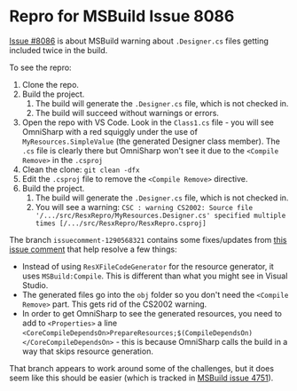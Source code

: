# Repro for MSBuild Issue 8086

[Issue #8086](https://github.com/dotnet/msbuild/issues/8086) is about MSBuild warning about `.Designer.cs` files getting included twice in the build.

To see the repro:

1. Clone the repo.
2. Build the project.
    1. The build will generate the `.Designer.cs` file, which is not checked in.
    2. The build will succeed without warnings or errors.
3. Open the repo with VS Code. Look in the `Class1.cs` file - you will see OmniSharp with a red squiggly under the use of `MyResources.SimpleValue` (the generated Designer class member). The `.cs` file is clearly there but OmniSharp won't see it due to the `<Compile Remove>` in the `.csproj`
4. Clean the clone: `git clean -dfx`
5. Edit the `.csproj` file to remove the `<Compile Remove>` directive.
6. Build the project.
    1. The build will generate the `.Designer.cs` file, which is not checked in.
    2. You will see a warning: `CSC : warning CS2002: Source file '/.../src/ResxRepro/MyResources.Designer.cs' specified multiple times [/.../src/ResxRepro/ResxRepro.csproj]`

The branch `issuecomment-1290568321` contains some fixes/updates from [this issue comment](https://github.com/dotnet/msbuild/issues/8086#issuecomment-1290568321) that help resolve a few things:

- Instead of using `ResXFileCodeGenerator` for the resource generator, it uses `MSBuild:Compile`. This is different than what you might see in Visual Studio.
- The generated files go into the `obj` folder so you don't need the `<Compile Remove>` part. This gets rid of the CS2002 warning.
- In order to get OmniSharp to see the generated resources, you need to add to `<Properties>` a line `<CoreCompileDependsOn>PrepareResources;$(CompileDependsOn)</CoreCompileDependsOn>` - this is because OmniSharp calls the build in a way that skips resource generation.

That branch appears to work around some of the challenges, but it does seem like this should be easier (which is tracked in [MSBuild issue 4751](https://github.com/dotnet/msbuild/issues/4751)).

